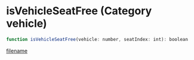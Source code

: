# isVehicleSeatFree (Category vehicle)

```js
function isVehicleSeatFree(vehicle: number, seatIndex: int): boolean
```

[filename](isVehicleSeatFree_m.md ':include')